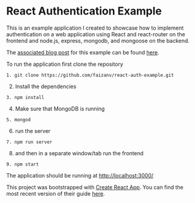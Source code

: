 # React Authentication Example

This is an example application I created to showcase how to implement authentication on a web application using React and react-router on the frontend and node.js, express, mongodb, and mongoose on the backend.

The [associated blog post](https://medium.com/@faizanv/authentication-for-your-react-and-express-application-w-json-web-tokens-923515826e0) for this example can be found [here](https://medium.com/@faizanv/authentication-for-your-react-and-express-application-w-json-web-tokens-923515826e0).

To run the application first clone the repository
```
1. git clone https://github.com/faizanv/react-auth-example.git
```

2. Install the dependencies
```
3. npm install
```
4. Make sure that MongoDB is running
```
5. mongod
```
6. run the server
```
7. npm run server
```
8. and then in a separate window/tab run the frontend
```
9. npm start
```
The application should be running at [http://localhost:3000/](http://localhost:3000/)

This project was bootstrapped with [Create React App](https://github.com/facebookincubator/create-react-app).
You can find the most recent version of their guide [here](https://github.com/facebookincubator/create-react-app/blob/master/packages/react-scripts/template/README.md).